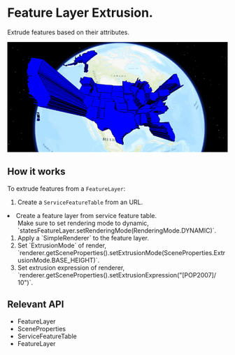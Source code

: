 # Feature Layer Extrusion.

Extrude features based on their attributes.

<img src="FeatureLayerExtrusion.gif"/>

## How it works

To extrude features from a `FeatureLayer`:


  1. Create a `ServiceFeatureTable` from an URL.
  <li>Create a feature layer from service feature table.
  <ol>Make sure to set rendering mode to dynamic, `statesFeatureLayer.setRenderingMode(RenderingMode.DYNAMIC)`.</li>
  <li>Apply a `SimpleRenderer` to the feature layer.</li>
  <li>Set `ExtrusionMode` of render, `renderer.getSceneProperties().setExtrusionMode(SceneProperties.ExtrusionMode.BASE_HEIGHT)`.</li>
  <li>Set extrusion expression of renderer, `renderer.getSceneProperties().setExtrusionExpression("[POP2007]/ 10")`.</li>
</ol>

## Relevant API


  * FeatureLayer
  * SceneProperties
  * ServiceFeatureTable
  * FeatureLayer

